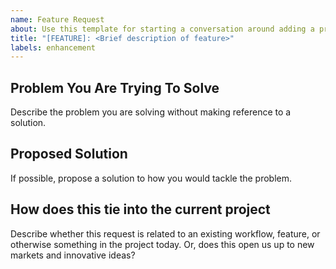 ```yaml
---
name: Feature Request
about: Use this template for starting a conversation around adding a proposed feature
title: "[FEATURE]: <Brief description of feature>"
labels: enhancement
---
```


## Problem You Are Trying To Solve

Describe the problem you are solving without making reference to a solution.

## Proposed Solution

If possible, propose a solution to how you would tackle the problem.

## How does this tie into the current project

Describe whether this request is related to an existing workflow, feature, or otherwise something in the project today. Or, does this open us up to new markets and innovative ideas?
